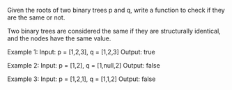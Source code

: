 Given the roots of two binary trees p and q, write a function to check if they are the same or not.

Two binary trees are considered the same if they are structurally identical, and the nodes have the same value.

 

Example 1:
Input: p = [1,2,3], q = [1,2,3]
Output: true


Example 2:
Input: p = [1,2], q = [1,null,2]
Output: false


Example 3:
Input: p = [1,2,1], q = [1,1,2]
Output: false